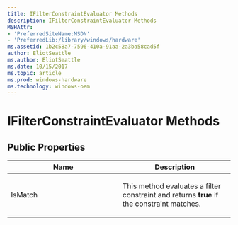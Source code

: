 ```yaml
---
title: IFilterConstraintEvaluator Methods
description: IFilterConstraintEvaluator Methods
MSHAttr:
- 'PreferredSiteName:MSDN'
- 'PreferredLib:/library/windows/hardware'
ms.assetid: 1b2c58a7-7596-410a-91aa-2a3ba58cad5f
author: EliotSeattle
ms.author: EliotSeattle
ms.date: 10/15/2017
ms.topic: article
ms.prod: windows-hardware
ms.technology: windows-oem
---
```


# IFilterConstraintEvaluator Methods


## <span id="Public_Properties"></span><span id="public_properties"></span><span id="PUBLIC_PROPERTIES"></span>Public Properties


<table>
<colgroup>
<col width="50%" />
<col width="50%" />
</colgroup>
<thead>
<tr class="header">
<th>Name</th>
<th>Description</th>
</tr>
</thead>
<tbody>
<tr class="odd">
<td><p>IsMatch</p></td>
<td><p>This method evaluates a filter constraint and returns <strong>true</strong> if the constraint matches.</p></td>
</tr>
</tbody>
</table>

 

 

 






